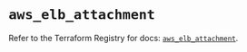 # `aws_elb_attachment`

Refer to the Terraform Registry for docs: [`aws_elb_attachment`](https://registry.terraform.io/providers/hashicorp/aws/6.11.0/docs/resources/elb_attachment).
